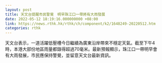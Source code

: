 ```yaml
---
layout: post
title: 天文台提醒市民警覺　明早珠江口一帶將有大雨發展
date: 2022-05-12 18:19:16.000000000 +08:00
link: https://news.rthk.hk/rthk/ch/component/k2/1648249-20220512.htm
categories: rthk
---
```


天文台表示，一道活躍低壓槽今日繼續為廣東沿岸帶來不穩定天氣。截至下午4時，本港大部份地區雨量都錄得超過70毫米。最新預報顯示，珠江口一帶明早會有大雨發展，市民應保持警覺，並留意天文台最新資訊。
